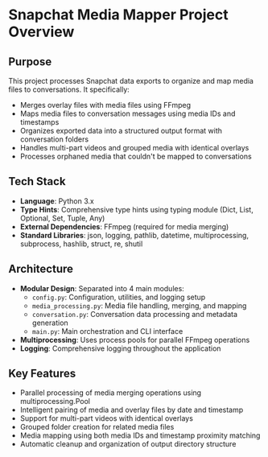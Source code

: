 # Snapchat Media Mapper Project Overview

## Purpose
This project processes Snapchat data exports to organize and map media files to conversations. It specifically:
- Merges overlay files with media files using FFmpeg
- Maps media files to conversation messages using media IDs and timestamps
- Organizes exported data into a structured output format with conversation folders
- Handles multi-part videos and grouped media with identical overlays
- Processes orphaned media that couldn't be mapped to conversations

## Tech Stack
- **Language**: Python 3.x
- **Type Hints**: Comprehensive type hints using typing module (Dict, List, Optional, Set, Tuple, Any)
- **External Dependencies**: FFmpeg (required for media merging)
- **Standard Libraries**: json, logging, pathlib, datetime, multiprocessing, subprocess, hashlib, struct, re, shutil

## Architecture
- **Modular Design**: Separated into 4 main modules:
  - `config.py`: Configuration, utilities, and logging setup
  - `media_processing.py`: Media file handling, merging, and mapping
  - `conversation.py`: Conversation data processing and metadata generation
  - `main.py`: Main orchestration and CLI interface
- **Multiprocessing**: Uses process pools for parallel FFmpeg operations
- **Logging**: Comprehensive logging throughout the application

## Key Features
- Parallel processing of media merging operations using multiprocessing.Pool
- Intelligent pairing of media and overlay files by date and timestamp
- Support for multi-part videos with identical overlays
- Grouped folder creation for related media files
- Media mapping using both media IDs and timestamp proximity matching
- Automatic cleanup and organization of output directory structure